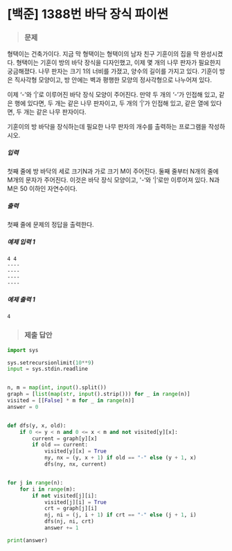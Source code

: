 # [백준] 1388번 바닥 장식 파이썬

> ### 문제

형택이는 건축가이다. 지금 막 형택이는 형택이의 남자 친구 기훈이의 집을 막 완성시켰다. 형택이는 기훈이 방의 바닥 장식을 디자인했고, 이제 몇 개의 나무 판자가 필요한지 궁금해졌다. 나무 판자는 크기 1의 너비를 가졌고, 양수의 길이를 가지고 있다. 기훈이 방은 직사각형 모양이고, 방 안에는 벽과 평행한 모양의 정사각형으로 나누어져 있다.

이제 ‘-’와 ‘|’로 이루어진 바닥 장식 모양이 주어진다. 만약 두 개의 ‘-’가 인접해 있고, 같은 행에 있다면, 두 개는 같은 나무 판자이고, 두 개의 ‘|’가 인접해 있고, 같은 열에 있다면, 두 개는 같은 나무 판자이다.

기훈이의 방 바닥을 장식하는데 필요한 나무 판자의 개수를 출력하는 프로그램을 작성하시오.

##### 입력

첫째 줄에 방 바닥의 세로 크기N과 가로 크기 M이 주어진다. 둘째 줄부터 N개의 줄에 M개의 문자가 주어진다. 이것은 바닥 장식 모양이고, '-‘와 ’|‘로만 이루어져 있다. N과 M은 50 이하인 자연수이다.

##### 출력

첫째 줄에 문제의 정답을 출력한다.

##### 예제 입력 1

```
4 4
----
----
----
----
```

##### 예제 출력 1

```
4
```

> ### 제출 답안

```python
import sys

sys.setrecursionlimit(10**9)
input = sys.stdin.readline


n, m = map(int, input().split())
graph = [list(map(str, input().strip())) for _ in range(n)]
visited = [[False] * m for _ in range(n)]
answer = 0


def dfs(y, x, old):
    if 0 <= y < n and 0 <= x < m and not visited[y][x]:
        current = graph[y][x]
        if old == current:
            visited[y][x] = True
            ny, nx = (y, x + 1) if old == "-" else (y + 1, x)
            dfs(ny, nx, current)


for j in range(n):
    for i in range(m):
        if not visited[j][i]:
            visited[j][i] = True
            crt = graph[j][i]
            nj, ni = (j, i + 1) if crt == "-" else (j + 1, i)
            dfs(nj, ni, crt)
            answer += 1

print(answer)
```